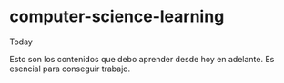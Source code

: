 # computer-science-learning 

Today

Esto son los contenidos que debo aprender desde hoy en adelante.
Es esencial para conseguir trabajo.